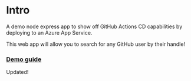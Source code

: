# Intro

A demo node express app to show off GitHub Actions CD capabilities by deploying to an Azure App Service.

This web app will allow you to search for any GitHub user by their handle!

### [Demo guide](.github/demo_guide.md)

Updated!
